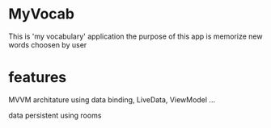 # MyVocab 

This is 'my vocabulary' application 
the purpose of this app is memorize new words choosen by user

# features
MVVM architature using data binding, LiveData, ViewModel ...

data persistent using rooms

